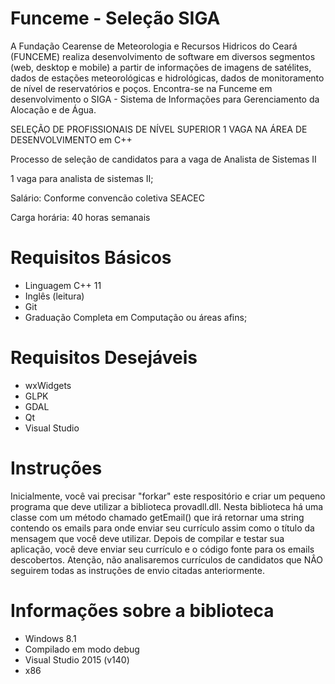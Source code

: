 # Funceme - Seleção SIGA
A Fundação Cearense de Meteorologia e Recursos Hidricos do Ceará (FUNCEME) realiza desenvolvimento de software em diversos segmentos (web, desktop e mobile) a partir de informações de imagens de satélites, dados de estações meteorológicas e hidrológicas, dados de monitoramento de nível de reservatórios e poços. Encontra-se na Funceme em desenvolvimento o SIGA - Sistema de Informações para Gerenciamento da Alocação e de Água.

SELEÇÃO DE PROFISSIONAIS DE NÍVEL SUPERIOR 1 VAGA NA ÁREA DE DESENVOLVIMENTO em C++

Processo de seleção de candidatos para a vaga de Analista de Sistemas II

1 vaga para analista de sistemas II;

Salário: Conforme convencão coletiva SEACEC

Carga horária: 40 horas semanais

Requisitos Básicos
==================
- Linguagem C++ 11
- Inglês (leitura)
- Git
- Graduação Completa em Computação ou áreas afins;

Requisitos Desejáveis
=====================
- wxWidgets
- GLPK
- GDAL
- Qt
- Visual Studio

Instruções
==========
Inicialmente, você vai precisar "forkar" este respositório e criar um pequeno programa que deve utilizar a biblioteca provadll.dll. Nesta biblioteca há uma classe com um método chamado getEmail() que irá retornar uma string contendo os emails para onde enviar seu currículo assim como o título da mensagem que você deve utilizar. Depois de compilar e testar sua aplicação, você deve enviar seu currículo e o código fonte para os emails descobertos. Atenção, não analisaremos currículos de candidatos que NÂO seguirem todas as instruções de envio citadas anteriormente.

Informações sobre a biblioteca
==============================
- Windows 8.1
- Compilado em modo debug
- Visual Studio 2015 (v140)
- x86
